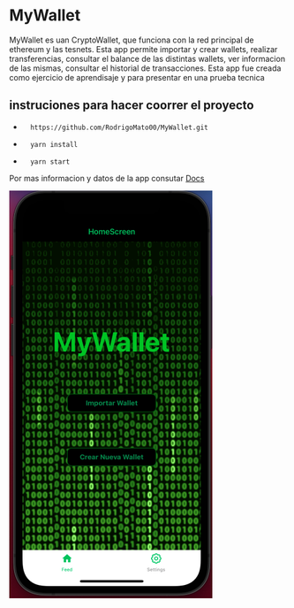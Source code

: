 # MyWallet

MyWallet es uan CryptoWallet, que funciona con la red principal de ethereum y las tesnets.
Esta app permite importar y crear wallets, realizar transferencias, consultar el balance de las distintas wallets,
ver informacion de las mismas, consultar el historial de transacciones.
Esta app fue creada como ejercicio de aprendisaje y para presentar en una prueba tecnica

## instruciones para hacer coorrer el proyecto

-       https://github.com/RodrigoMato00/MyWallet.git 

-       yarn install

-       yarn start 

Por mas informacion y datos de la app consutar [Docs](https://github.com/RodrigoMato00/MyWallet/tree/master/Docs)

![MyWallet](https://github.com/RodrigoMato00/MyWallet/blob/master/Docs/MyWallet.png)
